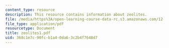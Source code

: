```yaml
---
content_type: resource
description: This resource contains information about zeolites.
file: /media/https%3A/open-learning-course-data-rc.s3.amazonaws.com/12-109-petrology-fall-2005/368c1e7c90fcb1a40da63c2b4f7648d7_zeolites1.pdf
file_type: application/pdf
resourcetype: Document
title: zeolites1.pdf
uid: 368c1e7c-90fc-b1a4-0da6-3c2b4f7648d7
---
```

